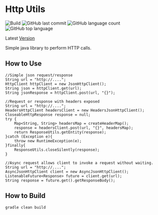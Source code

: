  # Http Utils
![Build](https://github.com/trevorism/http-utils/actions/workflows/build.yml/badge.svg)
![GitHub last commit](https://img.shields.io/github/last-commit/trevorism/http-utils)
![GitHub language count](https://img.shields.io/github/languages/count/trevorism/http-utils)
![GitHub top language](https://img.shields.io/github/languages/top/trevorism/http-utils)
 
Latest [Version](https://github.com/trevorism/http-utils/releases/latest)
 
Simple java library to perform HTTP calls. 
 
## How to Use 
```java_holder_method_tree
//Simple json request/response
String url = "http://....";
HttpClient httpClient = new JsonHttpClient();
String json = httpClient.get(url);
String jsonResponse = httpClient.post(url, "{}");
```

```java_holder_method_tree
//Request or response with headers exposed
String url = "http://....";
HeadersHttpClient headersClient = new HeadersJsonHttpClient();
CloseableHttpResponse response = null;
try {
    Map<String, String> headersMap = createHeaderMap();
    response = headersClient.post(url, "{}", headersMap);
    return ResponseUtils.getEntity(response);
}catch (Exception e){
    throw new RuntimeException(e);
}finally{
    ResponseUtils.closeSilently(response);
}
```

```java_holder_method_tree
//Async request allows client to invoke a request without waiting.
String url = "http://....";
AsyncJsonHttpClient client = new AsyncJsonHttpClient();
ListenableFuture<Response> future = client.get(url);
String response = future.get().getResponseBody();
```

## How to Build
`gradle clean build`